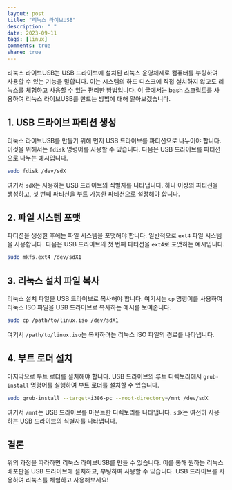 ```yaml
---
layout: post
title: "리눅스 라이브USB"
description: " "
date: 2023-09-11
tags: [linux]
comments: true
share: true
---
```


리눅스 라이브USB는 USB 드라이브에 설치된 리눅스 운영체제로 컴퓨터를 부팅하여 사용할 수 있는 기능을 말합니다. 이는 시스템의 하드 디스크에 직접 설치하지 않고도 리눅스를 체험하고 사용할 수 있는 편리한 방법입니다. 이 글에서는 bash 스크립트를 사용하여 리눅스 라이브USB를 만드는 방법에 대해 알아보겠습니다.

## 1. USB 드라이브 파티션 생성

리눅스 라이브USB를 만들기 위해 먼저 USB 드라이브를 파티션으로 나누어야 합니다. 이것을 위해서는 `fdisk` 명령어를 사용할 수 있습니다. 다음은 USB 드라이브를 파티션으로 나누는 예시입니다.

```bash
sudo fdisk /dev/sdX
```

여기서 `sdX`는 사용하는 USB 드라이브의 식별자를 나타냅니다. 하나 이상의 파티션을 생성하고, 첫 번째 파티션을 부트 가능한 파티션으로 설정해야 합니다.

## 2. 파일 시스템 포맷

파티션을 생성한 후에는 파일 시스템을 포맷해야 합니다. 일반적으로 `ext4` 파일 시스템을 사용합니다. 다음은 USB 드라이브의 첫 번째 파티션을 `ext4`로 포맷하는 예시입니다.

```bash
sudo mkfs.ext4 /dev/sdX1
```

## 3. 리눅스 설치 파일 복사

리눅스 설치 파일을 USB 드라이브로 복사해야 합니다. 여기서는 `cp` 명령어를 사용하여 리눅스 ISO 파일을 USB 드라이브로 복사하는 예시를 보여줍니다.

```bash
sudo cp /path/to/linux.iso /dev/sdX1
```

여기서 `/path/to/linux.iso`는 복사하려는 리눅스 ISO 파일의 경로를 나타냅니다.

## 4. 부트 로더 설치

마지막으로 부트 로더를 설치해야 합니다. USB 드라이브의 루트 디렉토리에서 `grub-install` 명령어를 실행하여 부트 로더를 설치할 수 있습니다.

```bash
sudo grub-install --target=i386-pc --root-directory=/mnt /dev/sdX
```

여기서 `/mnt`는 USB 드라이브를 마운트한 디렉토리를 나타냅니다. `sdX`는 여전히 사용하는 USB 드라이브의 식별자를 나타냅니다.

## 결론

위의 과정을 따라하면 리눅스 라이브USB를 만들 수 있습니다. 이를 통해 원하는 리눅스 배포판을 USB 드라이브에 설치하고, 부팅하여 사용할 수 있습니다. USB 드라이브를 사용하여 리눅스를 체험하고 사용해보세요!